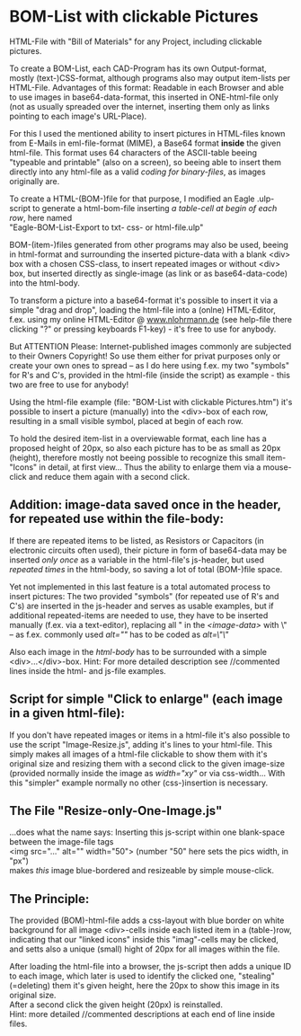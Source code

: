 # BOM-List with clickable Pictures
HTML-File with "Bill of Materials" for any Project, including clickable pictures.

To create a BOM-List, each CAD-Program has its own Output-format, mostly (text-)CSS-format, although
programs also may output item-lists per HTML-File. Advantages of this format: Readable in each Browser
and able to use images in base64-data-format, this inserted in ONE-html-file only (not as usually spreaded
over the internet, inserting them only as links pointing to each image's URL-Place).

For this I used the mentioned ability to insert pictures in HTML-files known from E-Mails in eml-file-format
(MIME), a Base64 format **inside** the given html-file. This format uses 64 characters of the ASCII-table
beeing "typeable and printable" (also on a screen), so beeing able to insert them directly into any html-file
as a valid *coding for binary-files*, as images originally are.

To create a HTML-(BOM-)file for that purpose, I modified an Eagle .ulp-script to generate a html-bom-file
inserting *a table-cell at begin of each row*, here named  
"Eagle-BOM-List-Export to txt- css- or html-file.ulp"  

BOM-(item-)files generated from other programs may also be used, beeing in html-format and
surrounding the inserted picture-data with a blank &lt;div&gt; box with a chosen CSS-class, to insert repeated images
or without &lt;div&gt; box, but inserted directly as single-image (as link or as base64-data-code) into the html-body.

To transform a picture into a base64-format it's possible to insert it via a simple "drag and drop",
loading the html-file into a (onlne) HTML-Editor, f.ex. using my online HTML-Editor @ www.nlohrmann.de
(see help-file there clicking "?" or pressing keyboards F1-key) - it's free to use for anybody.

But ATTENTION Please: Internet-published images commonly are subjected to their Owners Copyright! So use
them either for privat purposes only or create your own ones to spread – as I do here using f.ex. my two
"symbols" for R's and C's, provided in the html-file (inside the script) as example - this two are free to use
for anybody!

Using the html-file example (file: "BOM-List with clickable Pictures.htm") it's possible to insert a picture
(manually) into the &lt;div&gt;-box of each row, resulting in a small visible symbol, placed at begin of each row.

To hold the desired item-list in a overviewable format, each line has a proposed height of 20px, so also
each picture has to be as small as 20px (height), therefore mostly not beeing possible to recognize
this small item-"Icons" in detail, at first view...
Thus the ability to enlarge them via a mouse-click and reduce them again with a second click.

Addition: image-data saved once in the header, for repeated use within the file-body:
---------
If there are repeated items to be listed, as Resistors or Capacitors (in electronic circuits often used),
their picture in form of base64-data may be inserted *only once* as a variable in the html-file's js-header,
but used *repeated times* in the html-body, so saving a lot of total (BOM-)file space.

Yet not implemented in this last feature is a total automated process to insert pictures: The two provided
"symbols" (for repeated use of R's and C's) are inserted in the js-header and serves as usable examples, but 
if additional repeated-items are needed to use, they have to be inserted manually (f.ex. via a text-editor),
replacing all " in the *&lt;image-data&gt;* with \\" – as f.ex. commonly used *alt=""* has to be coded
as *alt=\\"\\"*

Also each image in the *html-body* has to be surrounded with a simple &lt;div&gt;...&lt;/div&gt;-box.
Hint: For more detailed description see //commented lines inside the html- and js-file examples.

Script for simple "Click to enlarge" (each image in a given html-file):
-----------------------------------------------------------------------
If you don't have repeated images or items in a html-file it's also possible to use the script
"Image-Resize.js", adding it's lines to your html-file.
This simply makes all images of a html-file clickable to show them with it's original size and resizing
them with a second click to the given image-size (provided normally inside the image as *width=\"xy\"*
or via css-width... With this "simpler" example normally no other (css-)insertion is necessary.

The File "Resize-only-One-Image.js"
-----------------------------------
...does what the name says: Inserting this js-script within one blank-space between the image-file tags  
&lt;img src=\"...\" alt=\"\" width=\"50\"&gt; (number "50" here sets the pics width, in "px")  
makes *this* image blue-bordered and resizeable by simple mouse-click.

The Principle:
--------------
The provided (BOM)-html-file adds a css-layout with blue border on white background for all image &lt;div&gt;-cells
inside each listed item in a (table-)row, indicating that our "linked icons" inside this "imag"-cells may be clicked,
and setts also a unique (small) hight of 20px for all images within the file.

After loading the html-file into a browser, the js-script then adds a unique ID to each image, which later
is used to identify the clicked one, "stealing" (=deleting) them it's given height, here the 20px to show this
image in its original size.  
After a second click the given height (20px) is reinstalled.  
Hint: more detailed //commented descriptions at each end of line inside files.
